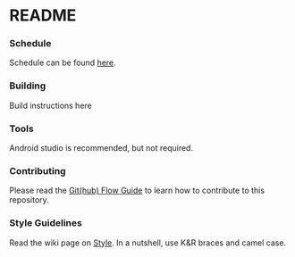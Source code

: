 # README

### Schedule
  Schedule can be found [here](https://github.com/ucsdCSE110wi16/CSE110W240T3/blob/master/SCHEDULE.md).

### Building
Build instructions here
### Tools
Android studio is recommended, but not required.
### Contributing
Please read the [Git(hub) Flow Guide](https://guides.github.com/introduction/flow/) to learn how to contribute to this repository.
### Style Guidelines
Read the wiki page on [Style](https://github.com/ucsdCSE110wi16/CSE110W240T3/wiki/Style-Guidelines). In a nutshell, use K&R braces and camel case.
